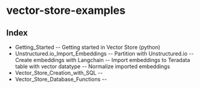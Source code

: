 # vector-store-examples
## Index

- Getting_Started
-- Getting started in Vector Store (python)
- Unstructured.io_Import_Embeddings
-- Partition with Unstructured.io
-- Create embeddings with Langchain
-- Import embeddings to Teradata table with vector datatype
-- Normalize imported embeddings
- Vector_Store_Creation_with_SQL
-- 
- Vector_Store_Database_Functions
-- 